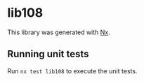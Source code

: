 # lib108

This library was generated with [Nx](https://nx.dev).

## Running unit tests

Run `nx test lib108` to execute the unit tests.
